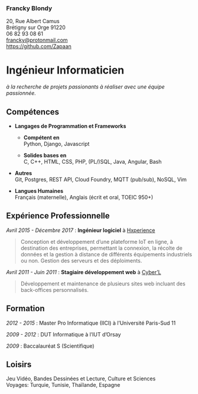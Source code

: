 <div id="header">

### Francky Blondy

20, Rue Albert Camus  
Brétigny sur Orge 91220  
06 82 93 08 61  
<francky@protonmail.com>  
<https://github.com/Zapaan>

</div>

# Ingénieur Informaticien

*à la recherche de projets passionants à réaliser avec une équipe
passionnée.*

## Compétences

  - **Langages de Programmation et Frameworks**
    
      - **Compétent en**  
        Python, Django, Javascript
    
      - **Solides bases en**  
        C, C++, HTML, CSS, PHP, (PL/)SQL, Java, Angular, Bash

  - **Autres**  
    Git, Postgres, REST API, Cloud Foundry, MQTT (pub/sub), NoSQL, Vim

  - **Langues Humaines**  
    Français (maternelle), Anglais (écrit et oral, TOEIC 950+)

## Expérience Professionnelle

*Avril 2015 - Décembre 2017* : **Ingénieur logiciel** à
[Hxperience](https://www.hxperience.com)

<div class="indented-p">

> Conception et développement d’une plateforme IoT en ligne, à
> destination des entreprises, permettant la connexion, la récolte de
> données et la gestion à distance de différents équipements industriels
> ou non. Gestion des serveurs et des déploiments.

</div>

*Avril 2011 - Juin 2011* : **Stagiaire développement web** à
[Cyber’L](https://www.cyber-l.com/)

<div class="indented-p">

> Développement et maintenance de plusieurs sites web incluant des
> back-offices personnalisés.

</div>

## Formation

*2012 - 2015* : Master Pro Informatique (IICI) à l’Université Paris-Sud
11

*2009 - 2012* : DUT Informatique à l’IUT d’Orsay

*2009* : Baccalauréat S (Scientifique)

## Loisirs

Jeu Vidéo, Bandes Dessinées et Lecture, Culture et Sciences  
Voyages: Turquie, Tunisie, Thaïlande, Espagne
